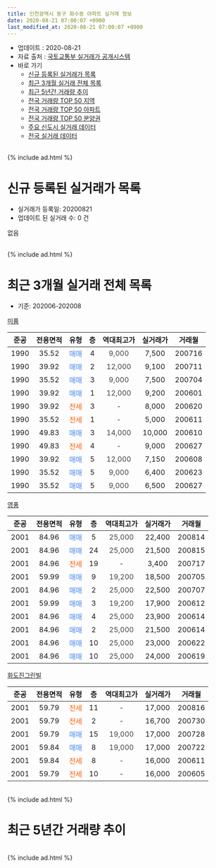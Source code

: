 ```yaml
---
title: 인천광역시 동구 화수동 아파트 실거래 정보
date: 2020-08-21 07:00:07 +0900
last_modified_at: 2020-08-21 07:00:07 +0900
---
```


* 업데이트 : 2020-08-21
* 자료 출처 : [국토교통부 실거래가 공개시스템](http://rt.molit.go.kr)
* 바로 가기
    * [신규 등록된 실거래가 목록](#신규-등록된-실거래가-목록)
    * [최근 3개월 실거래 전체 목록](#최근-3개월-실거래-전체-목록)
    * [최근 5년간 거래량 추이](#최근-5년간-거래량-추이)
    * [전국 거래량 TOP 50 지역](https://inasie.github.io/apt-trade-info/최근-3개월-전국에서-가장-거래가-많이-발생한-지역)
    * [전국 거래량 TOP 50 아파트](https://inasie.github.io/apt-trade-info/최근-3개월-전국에서-가장-거래가-많이-발생한-아파트)
    * [전국 거래량 TOP 50 분양권](https://inasie.github.io/apt-trade-info/최근-3개월-전국에서-가장-거래가-많이-발생한-분양권)
    * [주요 신도시 실거래 데이터](https://inasie.github.io/apt-trade-info/주요-신도시)
    * [전국 실거래 데이터](https://inasie.github.io/apt-trade-info/전국)
<br>
{% include ad.html %}
<br>

# 신규 등록된 실거래가 목록
* 실거래가 등록일: 20200821
* 업데이트 된 실거래 수: 0 건

없음

<br>
{% include ad.html %}
<br>

# 최근 3개월 실거래 전체 목록
* 기준: 202006-202008


[미륭](https://search.naver.com/search.naver?query=%EC%9D%B8%EC%B2%9C%EA%B4%91%EC%97%AD%EC%8B%9C+%EB%8F%99%EA%B5%AC+%ED%99%94%EC%88%98%EB%8F%99+%EB%AF%B8%EB%A5%AD)

|준공|전용면적|유형|층|역대최고가|실거래가|거래월|
|:---:|:---:|:---:|:---:|:---:|:---:|:---:|
|1990|35.52|<span style="color:#4285f3">매매</span>|4|<span style="color:#444444">9,000</span>|7,500|200716|
|1990|39.92|<span style="color:#4285f3">매매</span>|2|<span style="color:#444444">12,000</span>|9,100|200711|
|1990|35.52|<span style="color:#4285f3">매매</span>|3|<span style="color:#444444">9,000</span>|7,500|200704|
|1990|39.92|<span style="color:#4285f3">매매</span>|1|<span style="color:#444444">12,000</span>|9,200|200601|
|1990|39.92|<span style="color:#ff5a00">전세</span>|3|<span style="color:#444444">-</span>|8,000|200620|
|1990|35.52|<span style="color:#ff5a00">전세</span>|1|<span style="color:#444444">-</span>|5,000|200611|
|1990|49.83|<span style="color:#4285f3">매매</span>|3|<span style="color:#444444">14,000</span>|10,000|200610|
|1990|49.83|<span style="color:#ff5a00">전세</span>|4|<span style="color:#444444">-</span>|9,000|200627|
|1990|39.92|<span style="color:#4285f3">매매</span>|5|<span style="color:#444444">12,000</span>|7,150|200608|
|1990|35.52|<span style="color:#4285f3">매매</span>|5|<span style="color:#444444">9,000</span>|6,400|200623|
|1990|35.52|<span style="color:#4285f3">매매</span>|5|<span style="color:#444444">9,000</span>|6,500|200627|

[영풍](https://search.naver.com/search.naver?query=%EC%9D%B8%EC%B2%9C%EA%B4%91%EC%97%AD%EC%8B%9C+%EB%8F%99%EA%B5%AC+%ED%99%94%EC%88%98%EB%8F%99+%EC%98%81%ED%92%8D)

|준공|전용면적|유형|층|역대최고가|실거래가|거래월|
|:---:|:---:|:---:|:---:|:---:|:---:|:---:|
|2001|84.96|<span style="color:#4285f3">매매</span>|5|<span style="color:#444444">25,000</span>|22,400|200814|
|2001|84.96|<span style="color:#4285f3">매매</span>|24|<span style="color:#444444">25,000</span>|21,500|200815|
|2001|84.96|<span style="color:#ff5a00">전세</span>|19|<span style="color:#444444">-</span>|3,400|200717|
|2001|59.99|<span style="color:#4285f3">매매</span>|9|<span style="color:#444444">19,200</span>|18,500|200705|
|2001|84.96|<span style="color:#4285f3">매매</span>|2|<span style="color:#444444">25,000</span>|22,500|200707|
|2001|59.99|<span style="color:#4285f3">매매</span>|3|<span style="color:#444444">19,200</span>|17,900|200612|
|2001|84.96|<span style="color:#4285f3">매매</span>|4|<span style="color:#444444">25,000</span>|23,900|200614|
|2001|84.96|<span style="color:#4285f3">매매</span>|2|<span style="color:#444444">25,000</span>|21,500|200614|
|2001|84.96|<span style="color:#4285f3">매매</span>|10|<span style="color:#444444">25,000</span>|23,000|200622|
|2001|84.96|<span style="color:#4285f3">매매</span>|10|<span style="color:#444444">25,000</span>|24,000|200619|

[화도진그린빌](https://search.naver.com/search.naver?query=%EC%9D%B8%EC%B2%9C%EA%B4%91%EC%97%AD%EC%8B%9C+%EB%8F%99%EA%B5%AC+%ED%99%94%EC%88%98%EB%8F%99+%ED%99%94%EB%8F%84%EC%A7%84%EA%B7%B8%EB%A6%B0%EB%B9%8C)

|준공|전용면적|유형|층|역대최고가|실거래가|거래월|
|:---:|:---:|:---:|:---:|:---:|:---:|:---:|
|2001|59.79|<span style="color:#ff5a00">전세</span>|11|<span style="color:#444444">-</span>|17,000|200816|
|2001|59.79|<span style="color:#ff5a00">전세</span>|2|<span style="color:#444444">-</span>|16,700|200730|
|2001|59.79|<span style="color:#4285f3">매매</span>|15|<span style="color:#444444">19,000</span>|17,000|200728|
|2001|59.84|<span style="color:#4285f3">매매</span>|8|<span style="color:#444444">19,000</span>|17,000|200722|
|2001|59.84|<span style="color:#ff5a00">전세</span>|8|<span style="color:#444444">-</span>|16,000|200611|
|2001|59.79|<span style="color:#ff5a00">전세</span>|10|<span style="color:#444444">-</span>|16,000|200605|


<br>
{% include ad.html %}
<br>

# 최근 5년간 거래량 추이


<div style="width:100%;">
    <canvas id="deal_progress" height="200"></canvas>
</div>

<script>
new Chart(document.getElementById("deal_progress"), {
    type: 'line',
    data: {
        labels: ['201508','201509','201510','201511','201512','201601','201602','201603','201604','201605','201606','201607','201608','201609','201610','201611','201612','201701','201702','201703','201704','201705','201706','201707','201708','201709','201710','201711','201712','201801','201802','201803','201804','201805','201806','201807','201808','201809','201810','201811','201812','201901','201902','201903','201904','201905','201906','201907','201908','201909','201910','201911','201912','202001','202002','202003','202004','202005','202006','202007','202008'],
        datasets: [{
            label: '매매',
            pointRadius: 1,
            data: [14, 5, 11, 4, 0, 5, 4, 11, 8, 10, 8, 7, 7, 7, 2, 8, 5, 9, 4, 9, 6, 8, 8, 15, 4, 6, 5, 4, 6, 8, 5, 9, 8, 5, 5, 4, 6, 3, 7, 3, 1, 3, 1, 4, 3, 9, 3, 5, 7, 3, 4, 5, 7, 3, 10, 12, 5, 6, 10, 7, 2],
            borderColor: "rgba(255, 201, 14, 1)",
            backgroundColor: "rgba(255, 201, 14, 0.5)",
            fill: false,
            lineTension: 0
        },{
            label: '전월세',
            pointRadius: 1,
            data: [3, 2, 4, 2, 2, 1, 5, 8, 4, 6, 5, 4, 7, 3, 6, 2, 4, 3, 5, 4, 5, 4, 4, 1, 2, 2, 4, 1, 5, 4, 2, 9, 2, 3, 3, 3, 3, 6, 5, 4, 2, 1, 2, 11, 2, 6, 2, 3, 0, 3, 3, 1, 4, 3, 5, 3, 0, 3, 5, 2, 1],
            borderColor: "rgba(0, 141, 185, 1)",
            backgroundColor: "rgba(0, 141, 185, 0.5)",
            fill: false,
            lineTension: 0
        }
        ]
    },
    options: {
        responsive: true,
        title: {
            display: false
        },
        tooltips: {
            mode: 'index',
            intersect: false
        },
        hover: {
            mode: 'nearest',
            intersect: true
        },
        scales: {
            xAxes: [{
                display: true,
                scaleLabel: {
                    display: true,
                    labelString: '년/월'
                }
            }],
            yAxes: [{
                display: true,
                ticks: {
                    suggestedMin: 0,
                },
                scaleLabel: {
                    display: true,
                    labelString: '실거래 수'
                }
            }]
        }
    }
});

</script>


<br>
{% include ad.html %}
<br>

